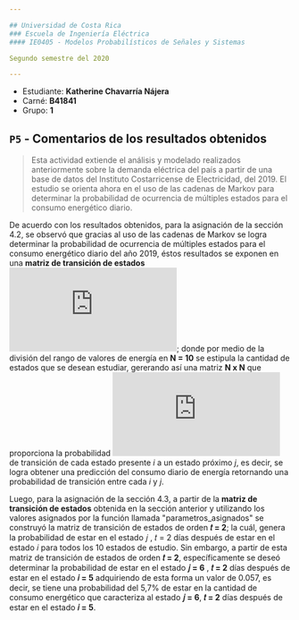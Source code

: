 ```yaml
---

## Universidad de Costa Rica
### Escuela de Ingeniería Eléctrica
#### IE0405 - Modelos Probabilísticos de Señales y Sistemas

Segundo semestre del 2020

---
```


* Estudiante: **Katherine Chavarría Nájera**
* Carné: **B41841**
* Grupo: **1**


## `P5` - Comentarios de los resultados obtenidos
> Esta actividad extiende el análisis y modelado realizados anteriormente sobre la demanda eléctrica del país a partir de una base de datos del Instituto Costarricense de Electricidad, del 2019. El estudio se orienta ahora en el uso de las cadenas de Markov para determinar la probabilidad de ocurrencia de múltiples estados para el consumo energético diario.

De acuerdo con los resultados obtenidos, para la asignación de la sección 4.2, se observó que gracias al uso de las cadenas de Markov se logra determinar la probabilidad de ocurrencia de múltiples estados para el consumo energético diario del año 2019, éstos resultados se exponen en una **matriz de transición de estados** ![](https://latex.codecogs.com/gif.latex?%5CPi); donde por medio de la división del rango de valores de energía en **N = 10** se estipula la cantidad de estados que se desean estudiar, gererando así una matriz **N x N** que proporciona la probabilidad ![](https://latex.codecogs.com/gif.latex?%5CPi_%7Bij%7D) de transición de cada estado presente *i* a un estado próximo *j*, es decir, se logra obtener una predicción del consumo diario de energía retornando una probabilidad de transición entre cada *i* y *j*. 

Luego, para la asignación de la sección 4.3, a partir de la **matriz de transición de estados** obtenida en la sección anterior y utilizando los valores asignados por la función llamada "parametros_asignados" se construyó la matriz de transición de estados de orden  **𝑡 = 2**; la cuál, genera la probabilidad de estar en el estado  𝑗 ,  𝑡 = 2  días después de estar en el estado 𝑖 para todos los 10 estados de estudio. Sin embargo, a partir de esta matriz de transición de estados de orden  **𝑡 = 2**, específicamente se deseó determinar la probabilidad de estar en el estado  **𝑗 = 6** ,  **𝑡 = 2**  días después de estar en el estado  **𝑖 = 5** adquiriendo de esta forma un valor de 0.057, es decir, se tiene una probabilidad del 5,7% de estar en la cantidad de consumo energético que caracteriza al estado **𝑗 = 6**, **𝑡 = 2** días después de estar en el estado **𝑖 = 5**.     
 
